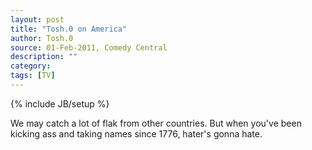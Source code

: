 ```yaml
---
layout: post
title: "Tosh.0 on America"
author: Tosh.0
source: 01-Feb-2011, Comedy Central
description: ""
category:
tags: [TV]
---
```

{% include JB/setup %}

We may catch a lot of flak from other countries. But when you've been kicking ass and taking names since 1776, hater's gonna hate.
